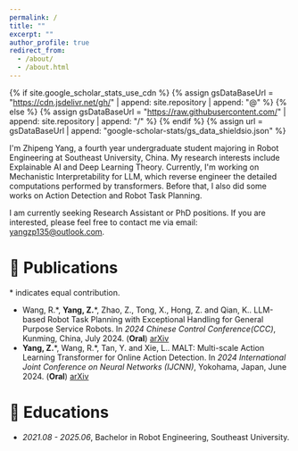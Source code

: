 ```yaml
---
permalink: /
title: ""
excerpt: ""
author_profile: true
redirect_from: 
  - /about/
  - /about.html
---
```


{% if site.google_scholar_stats_use_cdn %}
{% assign gsDataBaseUrl = "https://cdn.jsdelivr.net/gh/" | append: site.repository | append: "@" %}
{% else %}
{% assign gsDataBaseUrl = "https://raw.githubusercontent.com/" | append: site.repository | append: "/" %}
{% endif %}
{% assign url = gsDataBaseUrl | append: "google-scholar-stats/gs_data_shieldsio.json" %}

<span class='anchor' id='about-me'></span>
I'm Zhipeng Yang, a fourth year undergraduate student majoring in Robot Engineering at Southeast University, China. My research interests include Explainable AI and Deep Learning Theory. Currently, I'm working on Mechanistic Interpretability for LLM, which reverse engineer the detailed computations performed by transformers. Before that, I also did some works on Action Detection and Robot Task Planning.

I am currently seeking Research Assistant or PhD positions. If you are interested, please feel free to contact me via email: <yangzp135@outlook.com>. 


<!-- <span class='anchor' id='-news'></span> -->
<!-- # 🔥 News -->
<!-- 1 \ -->


<span class='anchor' id='-publications'></span>
# 📝 Publications
\* indicates equal contribution. 
- Wang, R.\*, **Yang, Z.**\*, Zhao, Z., Tong, X., Hong, Z. and Qian, K.. LLM-based Robot Task Planning with Exceptional Handling for General Purpose Service Robots. In *2024 Chinese Control Conference(CCC)*, Kunming, China, July 2024. (**Oral**) [arXiv](https://arxiv.org/abs/2405.15646)
- **Yang, Z.**\*, Wang, R.\*, Tan, Y. and Xie, L.. MALT: Multi-scale Action Learning Transformer for Online Action Detection. In *2024 International Joint Conference on Neural Networks (IJCNN)*, Yokohama, Japan, June 2024. (**Oral**) [arXiv](https://arxiv.org/abs/2405.20892)


<span class='anchor' id='-educations'></span>
# 📖 Educations
- *2021.08 - 2025.06*, Bachelor in Robot Engineering, Southeast University.


<!-- <span class='anchor' id='-work-experience'></span> -->
<!-- # 💻 Work Experience -->
<!-- 1 \ -->

